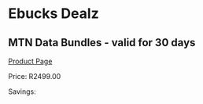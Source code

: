 
# Ebucks Dealz
## MTN Data Bundles - valid for 30 days
[Product Page](https://www.ebucks.com/web/shop/productSelected.do?prodId=882594403&catId=300)

Price: R2499.00

Savings: 


	